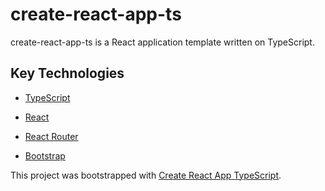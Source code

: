 # create-react-app-ts

create-react-app-ts is a React application template written on TypeScript.

## Key Technologies

* [TypeScript](https://www.typescriptlang.org)

* [React](https://facebook.github.io/react)

* [React Router](https://reacttraining.com/react-router)

* [Bootstrap](https://getbootstrap.com)

This project was bootstrapped with [Create React App TypeScript](https://github.com/wmonk/create-react-app-typescript).
